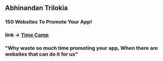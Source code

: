  ## Abhinandan Trilokia
 ### 150 Websites To Promote Your App!
 ### link -> [Time Camp](https://www.timecamp.com/blog/2017/02/150-websites-to-release-or-review-your-app-2//)
 ### "Why waste so much time promoting your app, When there are websites that can do it for us"
